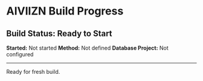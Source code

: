 # AIVIIZN Build Progress

## Build Status: Ready to Start

**Started:** Not started
**Method:** Not defined
**Database Project:** Not configured

---

Ready for fresh build.
